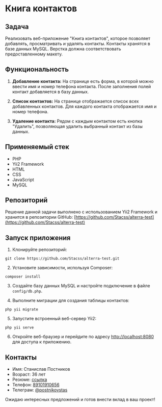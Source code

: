 # Книга контактов

## Задача

Реализовать веб-приложение "Книга контактов", которое позволяет добавлять, просматривать и удалять контакты. Контакты хранятся в базе данных MySQL. Верстка должна соответствовать предоставленному макету.

## Функциональность

1. **Добавление контакта:** На странице есть форма, в которой можно ввести имя и номер телефона контакта. После заполнения полей контакт добавляется в базу данных.

2. **Список контактов:** На странице отображается список всех добавленных контактов. Для каждого контакта отображается имя и номер телефона.

3. **Удаление контакта:** Рядом с каждым контактом есть кнопка "Удалить", позволяющая удалить выбранный контакт из базы данных.

## Применяемый стек

- PHP
- Yii2 Framework
- HTML
- CSS
- JavaScript
- MySQL

## Репозиторий

Решение данной задачи выполнено с использованием Yii2 Framework и хранится в репозитории GitHub: [https://github.com/Stacss/alterra-test](https://github.com/Stacss/alterra-test)

## Запуск приложения

1. Клонируйте репозиторий:
```
git clone https://github.com/Stacss/alterra-test.git
```
2. Установите зависимости, используя Composer:
```
composer install
```  
3. Создайте базу данных MySQL и настройте подключение в файле `config/db.php`.

4. Выполните миграции для создания таблицы контактов:
```
php yii migrate
```
5. Запустите встроенный веб-сервер Yii2:
```
php yii serve
```
6. Откройте веб-браузер и перейдите по адресу [http://localhost:8080](http://localhost:8080) для доступа к приложению.

## Контакты

- Имя: Станислав Постников
- Возраст: 36 лет
- Резюме: [ссылка](https://hh.ru/resume/2994a2a5ff085fc89e0039ed1f4e554739685a)
- Телефон: [89101910656](tel:89101910656)
- Телеграм: [@postnikovstas](https://t.me/postnikovstas)

Ожидаю интересных предложений и готов внести вклад в ваш проект!

